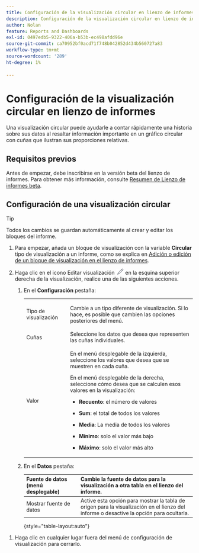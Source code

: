 ```yaml
---
title: Configuración de la visualización circular en lienzo de informes
description: Configuración de la visualización circular en lienzo de informes
author: Nolan
feature: Reports and Dashboards
exl-id: 0497edb5-9322-406a-b53b-ec498afdd96e
source-git-commit: ca70952bf0acd71f748b042852d434b560727a83
workflow-type: tm+mt
source-wordcount: '289'
ht-degree: 1%

---
```



# Configuración de la visualización circular en lienzo de informes

Una visualización circular puede ayudarle a contar rápidamente una historia sobre sus datos al resaltar información importante en un gráfico circular con cuñas que ilustran sus proporciones relativas.

## Requisitos previos

Antes de empezar, debe inscribirse en la versión beta del lienzo de informes. Para obtener más información, consulte [Resumen de Lienzo de informes beta](/help/quicksilver/product-announcements/betas/canvas-dashboards-beta/reporting-canvas-beta-overview.md).

## Configuración de una visualización circular

>[!TIP]
>
>Todos los cambios se guardan automáticamente al crear y editar los bloques del informe.

1. Para empezar, añada un bloque de visualización con la variable **Circular** tipo de visualización a un informe, como se explica en [Adición o edición de un bloque de visualización en el lienzo de informes](../../../reports-and-dashboards/reporting-canvas/visualization-blocks/add-or-edit-report-visualization.md).

1. Haga clic en el icono Editar visualización ![](assets/edit-icon.png) en la esquina superior derecha de la visualización, realice una de las siguientes acciones.

   1. En el **Configuración** pestaña:

      <table style="table-layout:auto">
       <col>
       <col>
       <tbody>
        <tr>
         <td role="rowheader">Tipo de visualización</td>
         <td><p>Cambie a un tipo diferente de visualización. Si lo hace, es posible que cambien las opciones posteriores del menú.</p></td>
        </tr>
        <tr>
         <td role="rowheader">Cuñas</td>
         <td>Seleccione los datos que desea que representen las cuñas individuales.</td>
        </tr>
        <tr>
         <td role="rowheader">Valor</td>
         <td><p>En el menú desplegable de la izquierda, seleccione los valores que desea que se muestren en cada cuña.</p><p>En el menú desplegable de la derecha, seleccione cómo desea que se calculen esos valores en la visualización:</p>
          <ul>
           <li><p><b>Recuento</b>: el número de valores</p></li>
           <li><p><b>Sum</b>: el total de todos los valores </p></li>
           <li><p><b>Media</b>: La media de todos los valores</p></li>
           <li><p><b>Mínimo</b>: solo el valor más bajo</p></li>
           <li><p><b>Máximo</b>: solo el valor más alto</p></li>
          </ul></td>
        </tr>
       </tbody>
      </table>

   1. En el **Datos** pestaña:

      | Fuente de datos (menú desplegable) | Cambie la fuente de datos para la visualización a otra tabla en el lienzo del informe. |
      |---|---|
      | Mostrar fuente de datos | Active esta opción para mostrar la tabla de origen para la visualización en el lienzo del informe o desactive la opción para ocultarla. |

      {style="table-layout:auto"}

<!--   
      NOLAN-FLAG: convert table to html. 
      -->

1. Haga clic en cualquier lugar fuera del menú de configuración de visualización para cerrarlo.
